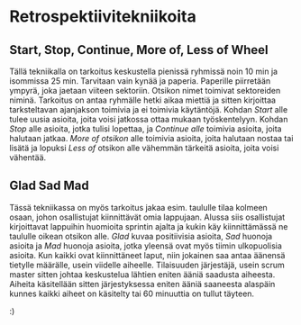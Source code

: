 # Retrospektiivitekniikoita

## Start, Stop, Continue, More of, Less of Wheel


Tällä tekniikalla on tarkoitus keskustella pienissä ryhmissä noin 10 min ja isommissa 25 min. Tarvitaan vain kynää ja paperia. Paperille piirretään ympyrä, joka jaetaan viiteen sektoriin. Otsikon nimet toimivat sektoreiden niminä. Tarkoitus on antaa ryhmälle hetki aikaa miettiä ja sitten kirjoittaa tarksteltavan ajanjakson toimivia ja ei toimivia käytäntöjä. Kohdan _Start_ alle tulee uusia asioita, joita voisi jatkossa ottaa mukaan työskentelyyn. Kohdan _Stop_ alle asioita, jotka tulisi lopettaa, ja _Continue alle_ toimivia asioita, joita halutaan jatkaa. _More of otsikon_ alle toimivia asioita, joita halutaan nostaa tai lisätä ja lopuksi _Less of_ otsikon alle vähemmän tärkeitä asioita, joita voisi vähentää.


## Glad Sad Mad


Tässä tekniikassa on myös tarkoitus jakaa esim. taululle tilaa kolmeen osaan, johon osallistujat kiinnittävät omia lappujaan. Alussa siis osallistujat kirjoittavat lappuihin huomioita sprintin ajalta ja kukin käy kiinnittämässä ne taululle oikean otsikon alle. _Glad_ kuvaa positiivisia asioita, _Sad_ huonoja asioita ja _Mad_ huonoja asioita, jotka yleensä ovat myös tiimin ulkopuolisia asioita. Kun kaikki ovat kiinnittäneet laput, niin jokainen saa antaa äänensä tietylle määrälle, usein viidelle aiheelle. Tilaisuuden järjestäjä, usein scrum master sitten johtaa keskustelua lähtien eniten ääniä saadusta aiheesta. Aiheita käsitellään sitten järjestyksessa eniten ääniä saaneesta alaspäin kunnes kaikki aiheet on käsitelty tai 60 minuuttia on tullut täyteen.


:)
